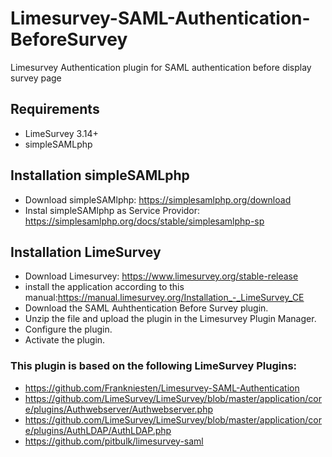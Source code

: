 # Limesurvey-SAML-Authentication-BeforeSurvey
Limesurvey Authentication plugin for SAML authentication before display survey page

## Requirements
- LimeSurvey 3.14+
- simpleSAMLphp

## Installation simpleSAMLphp
- Download simpleSAMlphp: https://simplesamlphp.org/download
- Instal simpleSAMlphp as Service Providor: https://simplesamlphp.org/docs/stable/simplesamlphp-sp

## Installation LimeSurvey
- Download Limesurvey: https://www.limesurvey.org/stable-release
- install the application according to this manual:https://manual.limesurvey.org/Installation_-_LimeSurvey_CE
- Download the SAML Auhthentication Before Survey plugin.
- Unzip the file and upload the plugin in the Limesurvey Plugin Manager.
- Configure the plugin.
- Activate the plugin.


### This plugin is based on the following LimeSurvey Plugins:
 - https://github.com/Frankniesten/Limesurvey-SAML-Authentication
 - https://github.com/LimeSurvey/LimeSurvey/blob/master/application/core/plugins/Authwebserver/Authwebserver.php
 - https://github.com/LimeSurvey/LimeSurvey/blob/master/application/core/plugins/AuthLDAP/AuthLDAP.php
 - https://github.com/pitbulk/limesurvey-saml
